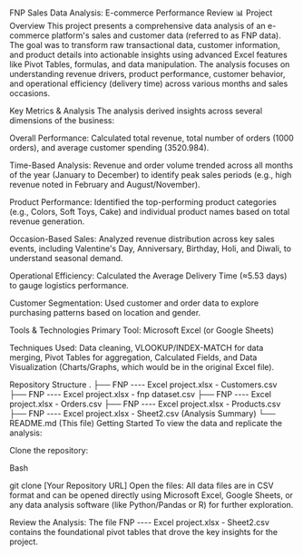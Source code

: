 FNP Sales Data Analysis: E-commerce Performance Review 📊
Project Overview
This project presents a comprehensive data analysis of an e-commerce platform's sales and customer data (referred to as FNP data). The goal was to transform raw transactional data, customer information, and product details into actionable insights using advanced Excel features like Pivot Tables, formulas, and data manipulation. The analysis focuses on understanding revenue drivers, product performance, customer behavior, and operational efficiency (delivery time) across various months and sales occasions.

Key Metrics & Analysis
The analysis derived insights across several dimensions of the business:

Overall Performance: Calculated total revenue, total number of orders (1000 orders), and average customer spending (3520.984).

Time-Based Analysis: Revenue and order volume trended across all months of the year (January to December) to identify peak sales periods (e.g., high revenue noted in February and August/November).

Product Performance: Identified the top-performing product categories (e.g., Colors, Soft Toys, Cake) and individual product names based on total revenue generation.

Occasion-Based Sales: Analyzed revenue distribution across key sales events, including Valentine's Day, Anniversary, Birthday, Holi, and Diwali, to understand seasonal demand.

Operational Efficiency: Calculated the Average Delivery Time (≈5.53 days) to gauge logistics performance.

Customer Segmentation: Used customer and order data to explore purchasing patterns based on location and gender.

Tools & Technologies
Primary Tool: Microsoft Excel (or Google Sheets)

Techniques Used: Data cleaning, VLOOKUP/INDEX-MATCH for data merging, Pivot Tables for aggregation, Calculated Fields, and Data Visualization (Charts/Graphs, which would be in the original Excel file).

Repository Structure
.
├── FNP ---- Excel project.xlsx - Customers.csv
├── FNP ---- Excel project.xlsx - fnp dataset.csv
├── FNP ---- Excel project.xlsx - Orders.csv
├── FNP ---- Excel project.xlsx - Products.csv
├── FNP ---- Excel project.xlsx - Sheet2.csv (Analysis Summary)
└── README.md (This file)
Getting Started
To view the data and replicate the analysis:

Clone the repository:

Bash

git clone [Your Repository URL]
Open the files: All data files are in CSV format and can be opened directly using Microsoft Excel, Google Sheets, or any data analysis software (like Python/Pandas or R) for further exploration.

Review the Analysis: The file FNP ---- Excel project.xlsx - Sheet2.csv contains the foundational pivot tables that drove the key insights for the project.
